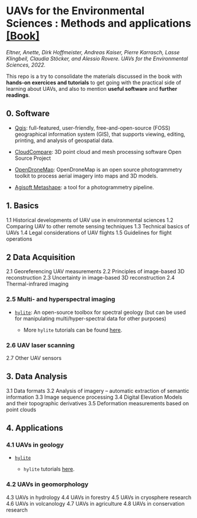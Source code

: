 # UAVs for the Environmental Sciences : Methods and applications [[Book]](https://www.researchgate.net/publication/359619321_UAVs_for_the_Environmental_Sciences)

_Eltner, Anette, Dirk Hoffmeister, Andreas Kaiser, Pierre Karrasch, Lasse Klingbeil, Claudia Stöcker, and Alessio Rovere. UAVs for the Environmental Sciences, 2022._

This repo is a try to consolidate the materials discussed in the book with **hands-on exercices and tutorials** to get going with the practical side of learning about UAVs, and also to mention **useful software** and **further readings**.

## 0. Software

- [Qgis](https://qgis.org): full-featured, user-friendly, free-and-open-source (FOSS) geographical information system (GIS), that supports viewing, editing, printing, and analysis of geospatial data.

- [CloudCompare](https://www.danielgm.net/cc/): 3D point cloud and mesh processing software Open Source Project

- [OpenDroneMap](https://opendronemap.org/): OpenDroneMap is an open source photogrammetry toolkit to process aerial imagery into maps and 3D models.

- [Agisoft Metashape](https://www.agisoft.com/): a tool for a photogrammetry pipeline.

## 1. Basics

1.1 Historical developments of UAV use in environmental sciences
1.2 Comparing UAV to other remote sensing techniques
1.3 Technical basics of UAVs
1.4 Legal considerations of UAV flights
1.5 Guidelines for flight operations

## 2 Data Acquisition

2.1 Georeferencing UAV measurements
2.2 Principles of image-based 3D reconstruction
2.3 Uncertainty in image-based 3D reconstruction
2.4 Thermal-infrared imaging

### 2.5 Multi- and hyperspectral imaging

- [`hylite`](https://github.com/hifexplo/hylite): An open-source toolbox for spectral geology (but can be used for manipulating multi/hyper-spectral data for other purposes)

  - More `hylite` tutorials can be found [here](https://hifexplo.github.io/hylite/hylite.html).

### 2.6 UAV laser scanning

2.7 Other UAV sensors

## 3. Data Analysis

3.1 Data formats
3.2 Analysis of imagery – automatic extraction of semantic information
3.3 Image sequence processing
3.4 Digital Elevation Models and their topographic derivatives
3.5 Deformation measurements based on point clouds

## 4. Applications

### 4.1 UAVs in geology

- [`hylite`](https://github.com/hifexplo/hylite)

  - `hylite` tutorials [here](https://hifexplo.github.io/hylite/hylite.html).

### 4.2 UAVs in geomorphology

4.3 UAVs in hydrology
4.4 UAVs in forestry
4.5 UAVs in cryosphere research
4.6 UAVs in volcanology
4.7 UAVs in agriculture
4.8 UAVs in conservation research
